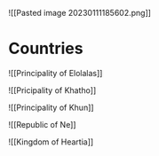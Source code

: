 ![[Pasted image 20230111185602.png]]

# Countries

![[Principality of Elolalas]]

![[Pricipality of Khatho]]

![[Principality of Khun]]

![[Republic of Ne]]

![[Kingdom of Heartia]]